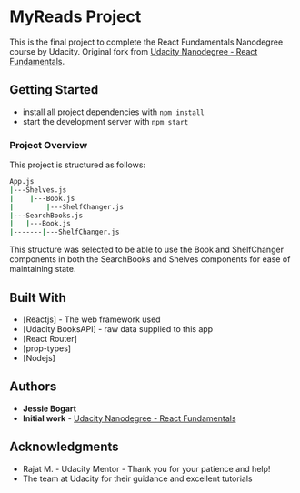 
# MyReads Project

This is the final project to complete the React Fundamentals Nanodegree course by Udacity. Original fork from [Udacity Nanodegree - React Fundamentals](https://github.com/udacity/reactnd-project-myreads-starter).

## Getting Started

* install all project dependencies with `npm install`
* start the development server with `npm start`

### Project Overview

This project is structured as follows:
```bash
App.js
|---Shelves.js
|    |---Book.js
|        |---ShelfChanger.js
|---SearchBooks.js
|   |---Book.js
|-------|---ShelfChanger.js
```
This structure was selected to be able to use the Book and ShelfChanger components in both the SearchBooks and Shelves components for ease of maintaining state.

## Built With

* [Reactjs] - The web framework used
* [Udacity BooksAPI] - raw data supplied to this app
* [React Router]
* [prop-types]
* [Nodejs]

## Authors

* **Jessie Bogart**
* **Initial work** - [Udacity Nanodegree - React Fundamentals](https://github.com/udacity/reactnd-project-myreads-starter)

## Acknowledgments

* Rajat M. - Udacity Mentor - Thank you for your patience and help!
* The team at Udacity for their guidance and excellent tutorials
